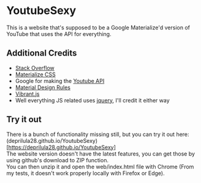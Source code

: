 # YoutubeSexy
This is a website that's supposed to be a Google Materialize'd version of YouTube that uses the API for everything.

## Additional Credits
- [Stack Overflow](https://stackoverflow.com)
- [Materialize CSS](http://materializecss.com)
- Google for making the [Youtube API](https://developers.google.com/youtube/v3/docs/)
- [Material Design Rules](https://material.io/guidelines/)
- [Vibrant.js](http://jariz.github.io/vibrant.js/)
- Well everything JS related uses [jquery](https://jquery.com/), I'll credit it either way

## Try it out
There is a bunch of functionality missing still, but you can try it out here:<br>
(deprilula28.github.io/YoutubeSexy)[https://deprilula28.github.io/YoutubeSexy]<br>
The website version doesn't have the latest features, you can get those by using github's download to ZIP function.<br>
You can then unzip it and open the web/index.html file with Chrome (From my tests, it doesn't work properly locally with Firefox or Edge).

